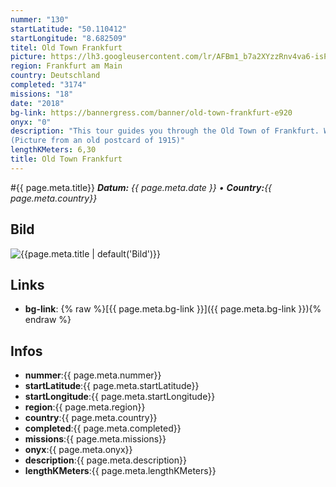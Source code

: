 ```yaml
---
nummer: "130"
startLatitude: "50.110412"
startLongitude: "8.682509"
titel: Old Town Frankfurt
picture: https://lh3.googleusercontent.com/lr/AFBm1_b7a2XYzzRnv4va6-isPjvpbSpwtv2iMTZz2AybCZiri9TCl2YR-YByZJyhST46ABGRut5fhXTAhKlYXeCnpDSv0swh6AVh6edaFyUR7JGDrqpMQPjP5LxmQ0SLauS6T4NfBO8Ihg8KAKzT8KNjTXFiDbS1tFOtA8R-uugB8tOXh0BhGZ4iDm2kd1PJ05-eHNci8JZdGiLmgRqisl9qwtdBQZDMUoeMwPby6GPP5raX6adIC9KGs6uBFeuv7q0_AO_fK0s5MHZ293jqrEgjfHU89gN-ITSdBWkrehByzZukrPHimLvXJAuTaYaScXvP_6QoxQCGRzIbbLEB6mq2qZ6ZS5KZ0VVZBtxzrcqt3ziqjPoSgPcW3oTw8Np-JRjuHn91mC_SbF0P3Y2MDN3B6YvP5fk0hbOgdAV9Hgtvzbb0J7Se36eui0KZ6SStcF6Rejev6_XR2g2G__YHJMR1d3WuiBDWhcuX-Kd71JXlngRSrDvCE7LbmpiJ52cufNzUfUU_yuEfyEtmHzMbY9Xw9Zb3US3skeM7wM42CU3KRZ0jshkHhVmuDVIfhLWvz0K4EuEawc-DjM1zwPkOjAr7-gFfRkfneUNuV1dgMwfyH5kdGZag2iAXyzi_XRyKYa5gwPzrgMV55eh9bnlKf47umH-lyJZWa8X15Yj_uyXv-lGJZWGpVmckO-FbP04uSEfDAXx6d0gXsajZOmCbetPvVz3oNei7Iws61lj4BaUBvfr61WCpYdD5cpp2j_q5NCFrSM88oD6P1R1moCWC8bAoXlq8LD9s6uN2FXva_Vtcs9Bo9CpVWBnLcjIGxojMT5h-jGjgOTcl534cFGjd_DQJmIqVZ75x8m0pQPKW
region: Frankfurt am Main
country: Deutschland
completed: "3174"
missions: "18"
date: "2018"
bg-link: https://bannergress.com/banner/old-town-frankfurt-e920
onyx: "0"
description: "This tour guides you through the Old Town of Frankfurt. We start on the Roemerberg, where the old city hall called Roemer is placed. This mission is hack-only.
(Picture from an old postcard of 1915)"
lengthKMeters: 6,30
title: Old Town Frankfurt
---
```


#{{ page.meta.title}}
_**Datum:** {{ page.meta.date }} • **Country:**{{ page.meta.country}}_

## Bild
![{{page.meta.title | default('Bild')}}]({{page.meta.picture}})

## Links
- **bg-link**: {% raw %}[{{ page.meta.bg-link }}]({{ page.meta.bg-link }}){% endraw %}

## Infos
- **nummer**:{{ page.meta.nummer}}
- **startLatitude**:{{ page.meta.startLatitude}}
- **startLongitude**:{{ page.meta.startLongitude}}
- **region**:{{ page.meta.region}}
- **country**:{{ page.meta.country}}
- **completed**:{{ page.meta.completed}}
- **missions**:{{ page.meta.missions}}
- **onyx**:{{ page.meta.onyx}}
- **description**:{{ page.meta.description}}
- **lengthKMeters**:{{ page.meta.lengthKMeters}}

